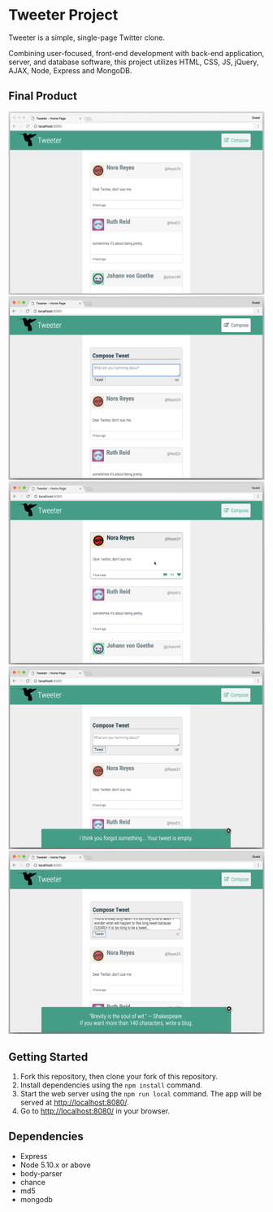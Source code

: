 # Tweeter Project

Tweeter is a simple, single-page Twitter clone.

Combining user-focused, front-end development with back-end application, server, and database software, this project utilizes HTML, CSS, JS, jQuery, AJAX, Node, Express and MongoDB.

## Final Product

!["Screenshot of Tweeter"](https://github.com/djwendo/tweeter/blob/master/README%20images/tweeter-landing-page.png?raw=true)
!["Toggle Compose and hover on Compose"](https://github.com/djwendo/tweeter/blob/master/README%20images/toggle-compose.png?raw=true)
!["Hover on tweet"](https://github.com/djwendo/tweeter/blob/master/README%20images/tweet-hover.png?raw=true)
!["Flash Message for empty tweet"](https://github.com/djwendo/tweeter/blob/master/README%20images/flash-message-empty-tweet.png?raw=true)
!["Flash Message when tweet is too long"](https://github.com/djwendo/tweeter/blob/master/README%20images/flash-message-long-tweet.png?raw=true)

## Getting Started

1. Fork this repository, then clone your fork of this repository.
2. Install dependencies using the `npm install` command.
3. Start the web server using the `npm run local` command. The app will be served at <http://localhost:8080/>.
4. Go to <http://localhost:8080/> in your browser.

## Dependencies

- Express
- Node 5.10.x or above
- body-parser
- chance
- md5
- mongodb